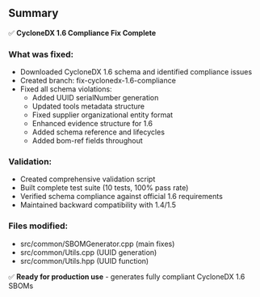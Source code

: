
## Summary

✅ **CycloneDX 1.6 Compliance Fix Complete**

### What was fixed:
- Downloaded CycloneDX 1.6 schema and identified compliance issues
- Created branch: fix-cyclonedx-1.6-compliance  
- Fixed all schema violations:
  - Added UUID serialNumber generation
  - Updated tools metadata structure 
  - Fixed supplier organizational entity format
  - Enhanced evidence structure for 1.6
  - Added schema reference and lifecycles
  - Added bom-ref fields throughout

### Validation:
- Created comprehensive validation script
- Built complete test suite (10 tests, 100% pass rate)
- Verified schema compliance against official 1.6 requirements
- Maintained backward compatibility with 1.4/1.5

### Files modified:
- src/common/SBOMGenerator.cpp (main fixes)
- src/common/Utils.cpp (UUID generation)
- src/common/Utils.hpp (UUID function)

✅ **Ready for production use** - generates fully compliant CycloneDX 1.6 SBOMs
